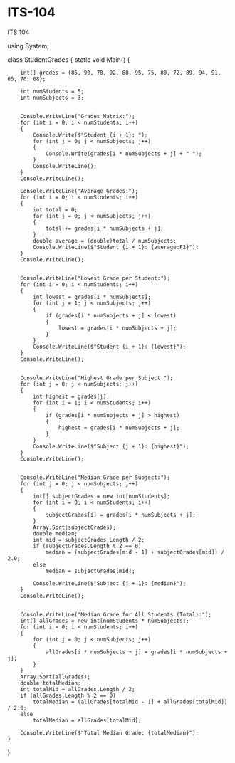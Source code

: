 # ITS-104
ITS 104 


using System;

class StudentGrades
{
    static void Main()
    {

        int[] grades = {85, 90, 78, 92, 88, 95, 75, 80, 72, 89, 94, 91, 65, 70, 68};

        int numStudents = 5; 
        int numSubjects = 3;

       
        Console.WriteLine("Grades Matrix:");
        for (int i = 0; i < numStudents; i++)
        {
            Console.Write($"Student {i + 1}: ");
            for (int j = 0; j < numSubjects; j++)
            {
                Console.Write(grades[i * numSubjects + j] + " ");
            }
            Console.WriteLine();
        }
        Console.WriteLine();

        Console.WriteLine("Average Grades:");
        for (int i = 0; i < numStudents; i++)
        {
            int total = 0;
            for (int j = 0; j < numSubjects; j++)
            {
                total += grades[i * numSubjects + j];
            }
            double average = (double)total / numSubjects;
            Console.WriteLine($"Student {i + 1}: {average:F2}");
        }
        Console.WriteLine();

       
        Console.WriteLine("Lowest Grade per Student:");
        for (int i = 0; i < numStudents; i++)
        {
            int lowest = grades[i * numSubjects];
            for (int j = 1; j < numSubjects; j++)
            {
                if (grades[i * numSubjects + j] < lowest)
                {
                    lowest = grades[i * numSubjects + j];
                }
            }
            Console.WriteLine($"Student {i + 1}: {lowest}");
        }
        Console.WriteLine();

    
        Console.WriteLine("Highest Grade per Subject:");
        for (int j = 0; j < numSubjects; j++)
        {
            int highest = grades[j];
            for (int i = 1; i < numStudents; i++)
            {
                if (grades[i * numSubjects + j] > highest)
                {
                    highest = grades[i * numSubjects + j];
                }
            }
            Console.WriteLine($"Subject {j + 1}: {highest}");
        }
        Console.WriteLine();


        Console.WriteLine("Median Grade per Subject:");
        for (int j = 0; j < numSubjects; j++)
        {
            int[] subjectGrades = new int[numStudents];
            for (int i = 0; i < numStudents; i++)
            {
                subjectGrades[i] = grades[i * numSubjects + j];
            }
            Array.Sort(subjectGrades);
            double median;
            int mid = subjectGrades.Length / 2;
            if (subjectGrades.Length % 2 == 0)
                median = (subjectGrades[mid - 1] + subjectGrades[mid]) / 2.0;
            else
                median = subjectGrades[mid];
            
            Console.WriteLine($"Subject {j + 1}: {median}");
        }
        Console.WriteLine();

      
        Console.WriteLine("Median Grade for All Students (Total):");
        int[] allGrades = new int[numStudents * numSubjects];
        for (int i = 0; i < numStudents; i++)
        {
            for (int j = 0; j < numSubjects; j++)
            {
                allGrades[i * numSubjects + j] = grades[i * numSubjects + j];
            }
        }
        Array.Sort(allGrades);
        double totalMedian;
        int totalMid = allGrades.Length / 2;
        if (allGrades.Length % 2 == 0)
            totalMedian = (allGrades[totalMid - 1] + allGrades[totalMid]) / 2.0;
        else
            totalMedian = allGrades[totalMid];

        Console.WriteLine($"Total Median Grade: {totalMedian}");
    }
}
